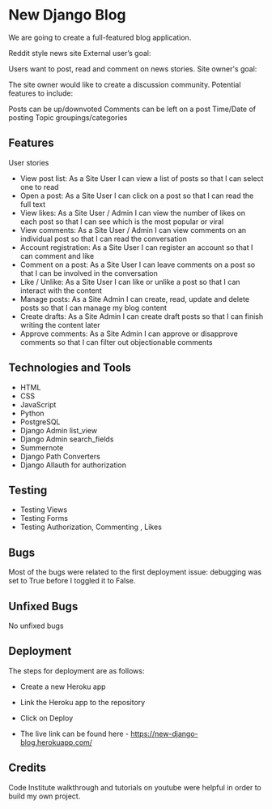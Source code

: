 # New Django Blog
We are going to create a full-featured blog application.

Reddit style news site
External user’s goal:

Users want to post, read and comment on news stories.
Site owner's goal:

The site owner would like to create a discussion community.
Potential features to include:

Posts can be up/downvoted
Comments can be left on a post
Time/Date of posting
Topic groupings/categories


## Features
  User stories
 - View post list: As a Site User I can view a list of posts so that I can select one to read
- Open a post: As a Site User I can click on a post so that I can read the full text
- View likes: As a Site User / Admin I can view the number of likes on each post so that I can see which is the most popular or viral
- View comments: As a Site User / Admin I can view comments on an individual post so that I can read the conversation
- Account registration: As a Site User I can register an account so that I can comment and like
- Comment on a post: As a Site User I can leave comments on a post so that I can be involved in the conversation
- Like / Unlike: As a Site User I can like or unlike a post so that I can interact with the content
- Manage posts: As a Site Admin I can create, read, update and delete posts so that I can manage my blog content
- Create drafts: As a Site Admin I can create draft posts so that I can finish writing the content later
- Approve comments: As a Site Admin I can approve or disapprove comments so that I can filter out objectionable comments

## Technologies and Tools

- HTML
- CSS
- JavaScript
- Python
- PostgreSQL
- Django Admin list_view
- Django Admin search_fields
- Summernote
- Django Path Converters
- Django Allauth for authorization

## Testing
- Testing Views
- Testing Forms
- Testing Authorization, Commenting , Likes



## Bugs

 Most of the bugs were related to the first deployment issue: debugging was set to True before I toggled it to False.

 
## Unfixed Bugs

No unfixed bugs

   

## Deployment



The steps for deployment are as follows:

 - Create a new Heroku app
 - Link the Heroku app to the repository
 - Click on Deploy

     
- The live link can be found here - https://new-django-blog.herokuapp.com/

## Credits

Code Institute walkthrough and tutorials on youtube were helpful in order to build my own project.


